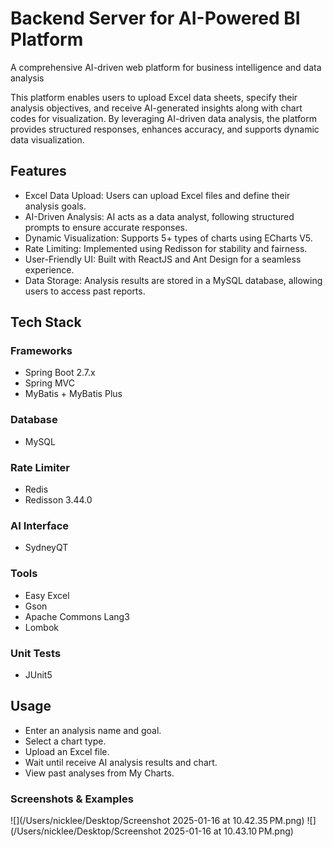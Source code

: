 # Backend Server for AI-Powered BI Platform

A comprehensive AI-driven web platform for business intelligence and data analysis

This platform enables users to upload Excel data sheets, specify their analysis objectives, and receive AI-generated
insights along with chart codes for visualization. By leveraging AI-driven data analysis, the platform provides
structured responses, enhances accuracy, and supports dynamic data visualization.

## Features

- Excel Data Upload: Users can upload Excel files and define their analysis goals.
- AI-Driven Analysis: AI acts as a data analyst, following structured prompts to ensure accurate responses.
- Dynamic Visualization: Supports 5+ types of charts using ECharts V5.
- Rate Limiting: Implemented using Redisson for stability and fairness.
- User-Friendly UI: Built with ReactJS and Ant Design for a seamless experience.
- Data Storage: Analysis results are stored in a MySQL database, allowing users to access past reports.

## Tech Stack

### Frameworks

- Spring Boot 2.7.x
- Spring MVC
- MyBatis + MyBatis Plus

### Database

- MySQL

### Rate Limiter

- Redis
- Redisson 3.44.0

### AI Interface

- SydneyQT

### Tools

- Easy Excel
- Gson
- Apache Commons Lang3
- Lombok

### Unit Tests

- JUnit5

## Usage

- Enter an analysis name and goal.
- Select a chart type.
- Upload an Excel file.
- Wait until receive AI analysis results and chart.
- View past analyses from My Charts.

### Screenshots & Examples

![](/Users/nicklee/Desktop/Screenshot 2025-01-16 at 10.42.35 PM.png)
![](/Users/nicklee/Desktop/Screenshot 2025-01-16 at 10.43.10 PM.png)